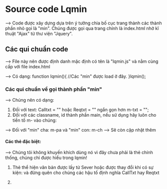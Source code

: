 # Source code Lqmin

<!--Định nghĩa-->

--> Code được xây dựng dựa trên ý tưởng chia bố cục trang thành các thành phần nhỏ gọi là "min". Chúng được gọi qua trang chính là index.html nhờ kĩ thuật "Ajax" từ thư viện "Jquery".

## Các qui chuẩn code

<!--File Javascript nguồn-->

--> File này nên được định danh mặc định có tên là "lqmin.js" và nằm cùng cấp với file index.html

<!--Cấu trúc của file Javascript nguồn-->

--> Có dạng: 
function lqmin(){
    //Các "min" được load ở đây.
}lqmin();

### Các qui chuẩn về gọi thành phần "min"

--> Chúng nên có dạng:

1. Đối với text: Calltxt = "" hoặc Reqtxt = "" ngắn gọn hơn m-txt = "";
2. Đối với các classname, id thành phần main, nếu sử dụng hãy luôn cho tiền tố m- vào chúng:

--> Đối với "min" cha: m-pa  và "min" con: m-ch
--> Sẽ còn cập nhật thêm

#### Các thẻ đặc biệt: 

--> Chúng tôi không khuyến khích dùng nó vì đây chưa phải là thẻ chính thống, chúng chỉ được hiểu trong lqmin!

1. Thẻ thể hiện văn bản được lấy từ Sever hoặc được thay đổi khi có sự kiện: <mTxt></mTxt> và đừng quên cho chúng các hậu tố định nghĩa CallTxt hay Reqtxt

2. 

